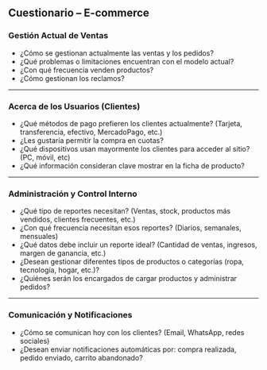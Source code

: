 ## Cuestionario – E-commerce

### **Gestión Actual de Ventas**

- ¿Cómo se gestionan actualmente las ventas y los pedidos?
- ¿Qué problemas o limitaciones encuentran con el modelo actual?
- ¿Con qué frecuencia venden productos?
- ¿Cómo gestionan los reclamos?

---

### **Acerca de los Usuarios (Clientes)**

- ¿Qué métodos de pago prefieren los clientes actualmente? (Tarjeta, transferencia, efectivo, MercadoPago, etc.)
- ¿Les gustaría permitir la compra en cuotas?
- ¿Qué dispositivos usan mayormente los clientes para acceder al sitio? (PC, móvil, etc)
- ¿Qué información consideran clave mostrar en la ficha de producto?

---

### **Administración y Control Interno**

- ¿Qué tipo de reportes necesitan? (Ventas, stock, productos más vendidos, clientes frecuentes, etc.)
- ¿Con qué frecuencia necesitan esos reportes? (Diarios, semanales, mensuales)
- ¿Qué datos debe incluir un reporte ideal? (Cantidad de ventas, ingresos, margen de ganancia, etc.)
- ¿Desean gestionar diferentes tipos de productos o categorías (ropa, tecnología, hogar, etc.)?
- ¿Quiénes serán los encargados de cargar productos y administrar pedidos?

---

### **Comunicación y Notificaciones**

- ¿Cómo se comunican hoy con los clientes? (Email, WhatsApp, redes sociales)
- ¿Desean enviar notificaciones automáticas por: compra realizada, pedido enviado, carrito abandonado?
